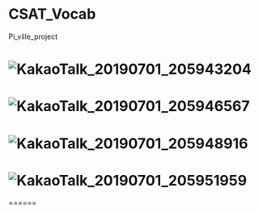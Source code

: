 # CSAT_Vocab
Pi_ville_project

# ![KakaoTalk_20190701_205943204](https://user-images.githubusercontent.com/48307228/60435239-f3e31c00-9c43-11e9-92fb-591cabe9cf9e.png)
# ![KakaoTalk_20190701_205946567](https://user-images.githubusercontent.com/48307228/60435372-5b00d080-9c44-11e9-8ec1-c13a483245de.png)
# ![KakaoTalk_20190701_205948916](https://user-images.githubusercontent.com/48307228/60435378-5dfbc100-9c44-11e9-977c-53c6dc0f85b2.png)
# ![KakaoTalk_20190701_205951959](https://user-images.githubusercontent.com/48307228/60435380-60f6b180-9c44-11e9-8b50-6ac1390e84ed.png)
======
